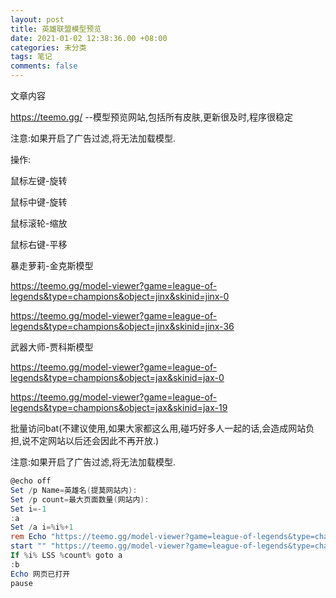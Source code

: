 ```yaml
---
layout: post
title: 英雄联盟模型预览
date: 2021-01-02 12:38:36.00 +08:00
categories: 未分类
tags: 笔记
comments: false
---
```


文章内容

https://teemo.gg/ --模型预览网站,包括所有皮肤,更新很及时,程序很稳定

注意:如果开启了广告过滤,将无法加载模型.

操作:

鼠标左键-旋转

鼠标中键-旋转

鼠标滚轮-缩放

鼠标右键-平移



暴走萝莉-金克斯模型

https://teemo.gg/model-viewer?game=league-of-legends&type=champions&object=jinx&skinid=jinx-0

https://teemo.gg/model-viewer?game=league-of-legends&type=champions&object=jinx&skinid=jinx-36



武器大师-贾科斯模型

https://teemo.gg/model-viewer?game=league-of-legends&type=champions&object=jax&skinid=jax-0

https://teemo.gg/model-viewer?game=league-of-legends&type=champions&object=jax&skinid=jax-19



批量访问bat(不建议使用,如果大家都这么用,碰巧好多人一起的话,会造成网站负担,说不定网站以后还会因此不再开放.)

注意:如果开启了广告过滤,将无法加载模型.

```powershell
@echo off
Set /p Name=英雄名(提莫网站内): 
Set /p count=最大页面数量(网站内):
Set i=-1
:a
Set /a i=%i%+1
rem Echo "https://teemo.gg/model-viewer?game=league-of-legends&type=champions&object=%Name%&skinid=%Name%-%i%"
start "" "https://teemo.gg/model-viewer?game=league-of-legends&type=champions&object=%Name%&skinid=%Name%-%i%"
If %i% LSS %count% goto a
:b
Echo 网页已打开
pause
```

